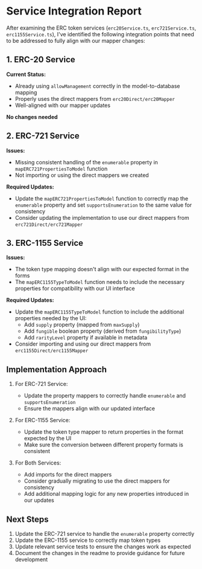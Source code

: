 # Service Integration Report

After examining the ERC token services (`erc20Service.ts`, `erc721Service.ts`, `erc1155Service.ts`), I've identified the following integration points that need to be addressed to fully align with our mapper changes:

## 1. ERC-20 Service

**Current Status:**
- Already using `allowManagement` correctly in the model-to-database mapping
- Properly uses the direct mappers from `erc20Direct/erc20Mapper`
- Well-aligned with our mapper updates

**No changes needed**

## 2. ERC-721 Service

**Issues:**
- Missing consistent handling of the `enumerable` property in `mapERC721PropertiesToModel` function
- Not importing or using the direct mappers we created

**Required Updates:**
- Update the `mapERC721PropertiesToModel` function to correctly map the `enumerable` property and set `supportsEnumeration` to the same value for consistency
- Consider updating the implementation to use our direct mappers from `erc721Direct/erc721Mapper`

## 3. ERC-1155 Service

**Issues:**
- The token type mapping doesn't align with our expected format in the forms
- The `mapERC1155TypeToModel` function needs to include the necessary properties for compatibility with our UI interface

**Required Updates:**
- Update the `mapERC1155TypeToModel` function to include the additional properties needed by the UI:
  - Add `supply` property (mapped from `maxSupply`)
  - Add `fungible` boolean property (derived from `fungibilityType`)
  - Add `rarityLevel` property if available in metadata
- Consider importing and using our direct mappers from `erc1155Direct/erc1155Mapper`

## Implementation Approach

1. For ERC-721 Service:
   - Update the property mappers to correctly handle `enumerable` and `supportsEnumeration`
   - Ensure the mappers align with our updated interface

2. For ERC-1155 Service:
   - Update the token type mapper to return properties in the format expected by the UI
   - Make sure the conversion between different property formats is consistent

3. For Both Services:
   - Add imports for the direct mappers
   - Consider gradually migrating to use the direct mappers for consistency
   - Add additional mapping logic for any new properties introduced in our updates

## Next Steps

1. Update the ERC-721 service to handle the `enumerable` property correctly
2. Update the ERC-1155 service to correctly map token types
3. Update relevant service tests to ensure the changes work as expected
4. Document the changes in the readme to provide guidance for future development
